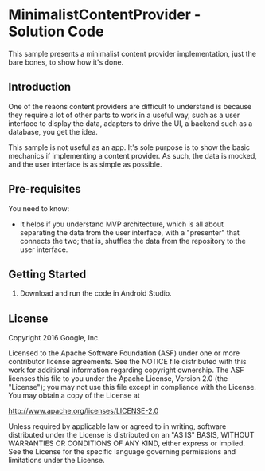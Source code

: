 MinimalistContentProvider - Solution Code
=========================================

This sample presents a minimalist content provider implementation, just the
bare bones, to show how it's done.

Introduction
------------

One of the reaons content providers are difficult to understand is because
they require a lot of other parts to work in a useful way, such as a user
interface to display the data, adapters to drive the UI, a backend such as a
database, you get the idea.

This sample is not useful as an app. It's sole purpose is to show the
basic mechanics if implementing a content provider. As such, the data is
mocked, and the user interface is as simple as possible.

Pre-requisites
--------------

You need to know:
- It helps if you understand MVP architecture, which is all about
separating the data from the user interface, with a "presenter" that connects
the two; that is, shuffles the data from the repository to the user interface.

Getting Started
---------------

1. Download and run the code in Android Studio.

License
-------

Copyright 2016 Google, Inc.

Licensed to the Apache Software Foundation (ASF) under one or more contributor
license agreements.  See the NOTICE file distributed with this work for
additional information regarding copyright ownership.  The ASF licenses this
file to you under the Apache License, Version 2.0 (the "License"); you may not
use this file except in compliance with the License.  You may obtain a copy of
the License at

  http://www.apache.org/licenses/LICENSE-2.0

Unless required by applicable law or agreed to in writing, software
distributed under the License is distributed on an "AS IS" BASIS, WITHOUT
WARRANTIES OR CONDITIONS OF ANY KIND, either express or implied.  See the
License for the specific language governing permissions and limitations under
the License.
